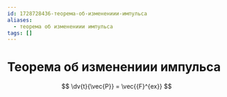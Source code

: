 ```yaml
---
id: 1728728436-теорема-об-изменениии-импульса
aliases:
  - теорема об изменениии импульса
tags: []
---
```


# Теорема об изменениии импульса
$$
\dv{t}{\vec{P}} = \vec{{F}^{ex}}
$$
